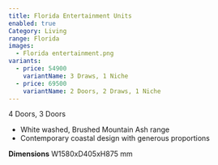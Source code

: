```yaml
---
title: Florida Entertainment Units
enabled: true
Category: Living
range: Florida
images:
  - Florida entertainment.png
variants:
  - price: 54900
    variantName: 3 Draws, 1 Niche
  - price: 69500
    variantName: 2 Doors, 2 Draws, 1 Niche
---
```

4 Doors, 3 Doors
* White washed, Brushed Mountain Ash range
* Contemporary coastal design with generous proportions

**Dimensions**
W1580xD405xH875 mm